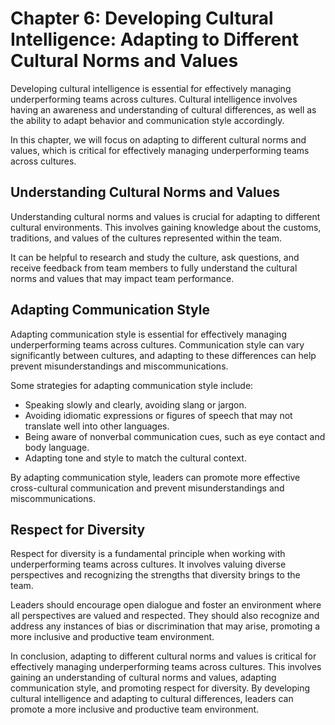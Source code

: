 Chapter 6: Developing Cultural Intelligence: Adapting to Different Cultural Norms and Values
============================================================================================

Developing cultural intelligence is essential for effectively managing underperforming teams across cultures. Cultural intelligence involves having an awareness and understanding of cultural differences, as well as the ability to adapt behavior and communication style accordingly.

In this chapter, we will focus on adapting to different cultural norms and values, which is critical for effectively managing underperforming teams across cultures.

Understanding Cultural Norms and Values
---------------------------------------

Understanding cultural norms and values is crucial for adapting to different cultural environments. This involves gaining knowledge about the customs, traditions, and values of the cultures represented within the team.

It can be helpful to research and study the culture, ask questions, and receive feedback from team members to fully understand the cultural norms and values that may impact team performance.

Adapting Communication Style
----------------------------

Adapting communication style is essential for effectively managing underperforming teams across cultures. Communication style can vary significantly between cultures, and adapting to these differences can help prevent misunderstandings and miscommunications.

Some strategies for adapting communication style include:

* Speaking slowly and clearly, avoiding slang or jargon.
* Avoiding idiomatic expressions or figures of speech that may not translate well into other languages.
* Being aware of nonverbal communication cues, such as eye contact and body language.
* Adapting tone and style to match the cultural context.

By adapting communication style, leaders can promote more effective cross-cultural communication and prevent misunderstandings and miscommunications.

Respect for Diversity
---------------------

Respect for diversity is a fundamental principle when working with underperforming teams across cultures. It involves valuing diverse perspectives and recognizing the strengths that diversity brings to the team.

Leaders should encourage open dialogue and foster an environment where all perspectives are valued and respected. They should also recognize and address any instances of bias or discrimination that may arise, promoting a more inclusive and productive team environment.

In conclusion, adapting to different cultural norms and values is critical for effectively managing underperforming teams across cultures. This involves gaining an understanding of cultural norms and values, adapting communication style, and promoting respect for diversity. By developing cultural intelligence and adapting to cultural differences, leaders can promote a more inclusive and productive team environment.
